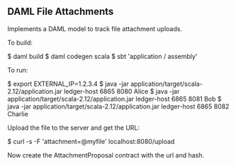 
DAML File Attachments
---------------------

Implements a DAML model to track file attachment uploads.

To build:

$ daml build
$ daml codegen scala
$ sbt 'application / assembly'

To run:

$ export EXTERNAL_IP=1.2.3.4
$ java -jar application/target/scala-2.12/application.jar ledger-host 6865 8080 Alice
$ java -jar application/target/scala-2.12/application.jar ledger-host 6865 8081 Bob
$ java -jar application/target/scala-2.12/application.jar ledger-host 6865 8082 Charlie

Upload the file to the server and get the URL:

$ curl -s -F 'attachment=@myfile' localhost:8080/upload

Now create the AttachmentProposal contract with the url and hash.

